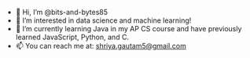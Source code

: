 - 👋 Hi, I’m @bits-and-bytes85
- 👀 I’m interested in data science and machine learning!
- 🌱 I’m currently learning Java in my AP CS course and have previously learned JavaScript, Python, and C.
- 📫 You can reach me at: shriya.gautam5@gmail.com 

<!---
bits-and-bytes85/bits-and-bytes85 is a ✨ special ✨ repository because its `README.md` (this file) appears on your GitHub profile.
You can click the Preview link to take a look at your changes.
--->
